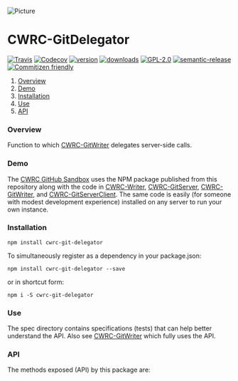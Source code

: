 ![Picture](http://www.cwrc.ca/wp-content/uploads/2010/12/CWRC_Dec-2-10_smaller.png)

# CWRC-GitDelegator

[![Travis](https://img.shields.io/travis/jchartrand/CWRC-GitDelegator.svg)](https://travis-ci.org/jchartrand/CWRC-GitDelegator)
[![Codecov](https://img.shields.io/codecov/c/github/jchartrand/CWRC-GitDelegator.svg)](https://codecov.io/gh/jchartrand/CWRC-GitDelegator)
[![version](https://img.shields.io/npm/v/cwrc-git-delegator.svg)](http://npm.im/cwrc-git-delegator)
[![downloads](https://img.shields.io/npm/dm/cwrc-git-delegator.svg)](http://npm-stat.com/charts.html?package=cwrc-git-delegator&from=2015-08-01)
[![GPL-2.0](https://img.shields.io/npm/l/cwrc-git-delegator.svg)](http://opensource.org/licenses/GPL-2.0)
[![semantic-release](https://img.shields.io/badge/%20%20%F0%9F%93%A6%F0%9F%9A%80-semantic--release-e10079.svg)](https://github.com/semantic-release/semantic-release)
[![Commitizen friendly](https://img.shields.io/badge/commitizen-friendly-brightgreen.svg)](http://commitizen.github.io/cz-cli/)

1. [Overview](#overview)
1. [Demo](#demo)
1. [Installation](#installation)
1. [Use](#use)
1. [API](#api)

### Overview

Function to which [CWRC-GitWriter](https://github.com/jchartrand/CWRC-GitWriter) delegates server-side calls.

### Demo 

The [CWRC GitHub Sandbox](http://208.75.74.217/editor_github.html) uses the NPM package published from this repository along with the code in [CWRC-Writer](https://github.com/jchartrand/CWRC-Writer), [CWRC-GitServer](https://github.com/jchartrand/CWRC-GitServer), [CWRC-GitWriter](https://github.com/jchartrand/CWRC-GitWriter), and [CWRC-GitServerClient](https://github.com/jchartrand/CWRC-GitServerClient). The same code is easily (for someone with modest development experience) installed on any server to run your own instance.

### Installation

`npm install cwrc-git-delegator`   

To simultaneously register as a dependency in your package.json:

`npm install cwrc-git-delegator --save`   

or in shortcut form:

`npm i -S cwrc-git-delegator`

### Use

The spec directory contains specifications (tests) that can help better understand the API. Also see [CWRC-GitWriter](https://github.com/jchartrand/CWRC-GitWriter) which fully uses the API.

### API

The methods exposed (API) by this package are:

```
	

```
